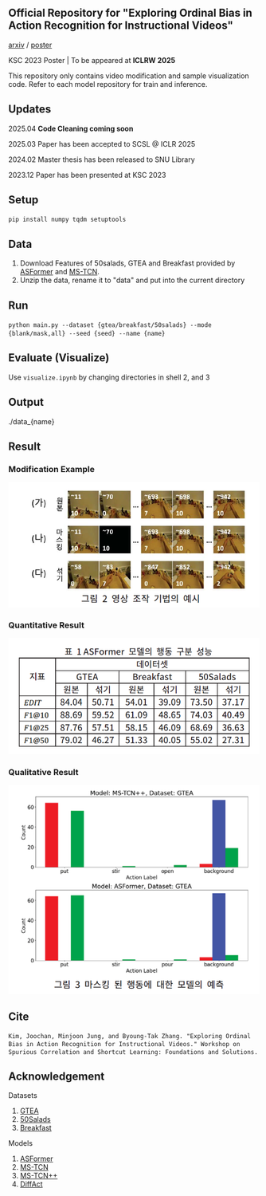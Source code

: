 ## Official Repository for "Exploring Ordinal Bias in Action Recognition for Instructional Videos"

[arxiv](https://arxiv.org/abs/2504.06580) / [poster](https://tikatoka.github.io/data/32.pdf)

KSC 2023 Poster | To be appeared at **ICLRW 2025**

This repository only contains video modification and sample visualization code. Refer to each model repository for train and inference.


## Updates
2025.04 **Code Cleaning coming soon**

2025.03 Paper has been accepted to SCSL @ ICLR 2025

2024.02 Master thesis has been released to SNU Library

2023.12 Paper has been presented at KSC 2023

## Setup
`pip install numpy tqdm setuptools`

## Data
1. Download Features of 50salads, GTEA and Breakfast provided by [ASFormer](https://github.com/ChinaYi/ASFormer) and [MS-TCN](https://github.com/yabufarha/ms-tcn).
2. Unzip the data, rename it to "data" and put into the current directory

## Run
`python main.py --dataset {gtea/breakfast/50salads} --mode {blank/mask,all} --seed {seed} --name {name}`

## Evaluate (Visualize)
Use `visualize.ipynb` by changing directories in shell 2, and 3

## Output
./data_{name}

## Result
### Modification Example
![Modification](images/modification.png)
### Quantitative Result
![Quantitative](images/quantitative.png)
### Qualitative Result
![Qualitative](images/qualitative.png)

## Cite
```
Kim, Joochan, Minjoon Jung, and Byoung-Tak Zhang. "Exploring Ordinal Bias in Action Recognition for Instructional Videos." Workshop on Spurious Correlation and Shortcut Learning: Foundations and Solutions.
```

## Acknowledgement
Datasets
1. [GTEA](https://cbs.ic.gatech.edu/fpv/)
2. [50Salads](https://cvip.computing.dundee.ac.uk/datasets/foodpreparation/50salads/)
3. [Breakfast](https://serre-lab.clps.brown.edu/resource/breakfast-actions-dataset/)

Models
1. [ASFormer](https://github.com/ChinaYi/ASFormer)
2. [MS-TCN](https://github.com/yabufarha/ms-tcn)
3. [MS-TCN++](https://github.com/sj-li/MS-TCN2)
4. [DiffAct](https://github.com/Finspire13/DiffAct)
